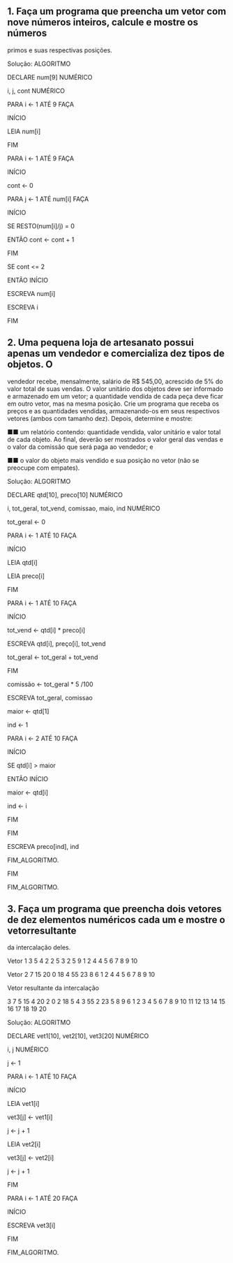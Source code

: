 ## 1. Faça um programa que preencha um vetor com nove números inteiros, calcule e mostre os números
primos e suas respectivas posições.

Solução:
ALGORITMO

DECLARE num[9] NUMÉRICO

i, j, cont NUMÉRICO

PARA i ← 1 ATÉ 9 FAÇA

INÍCIO

LEIA num[i]

FIM

PARA i ← 1 ATÉ 9 FAÇA

INÍCIO

cont ← 0

PARA j ← 1 ATÉ num[i] FAÇA

INÍCIO

SE RESTO(num[i]/j) = 0

ENTÃO cont ← cont + 1

FIM

SE cont <= 2

ENTÃO INÍCIO

ESCREVA num[i]

ESCREVA i

FIM


## 2. Uma pequena loja de artesanato possui apenas um vendedor e comercializa dez tipos de objetos. O
vendedor recebe, mensalmente, salário de R$ 545,00, acrescido de 5% do valor total de suas vendas.
O valor unitário dos objetos deve ser informado e armazenado em um vetor; a quantidade vendida de
cada peça deve ficar em outro vetor, mas na mesma posição. Crie um programa que receba os preços
e as quantidades vendidas, armazenando-os em seus respectivos vetores (ambos com tamanho dez).
Depois, determine e mostre:

■■ um relatório contendo: quantidade vendida, valor unitário e valor total de cada objeto. Ao final,
deverão ser mostrados o valor geral das vendas e o valor da comissão que será paga ao vendedor; e

■■ o valor do objeto mais vendido e sua posição no vetor (não se preocupe com empates).


Solução:
ALGORITMO

DECLARE qtd[10], preco[10] NUMÉRICO

i, tot_geral, tot_vend, comissao, maio, ind NUMÉRICO

tot_geral ← 0

PARA i ← 1 ATÉ 10 FAÇA

INÍCIO

LEIA qtd[i]

LEIA preco[i]

FIM

PARA i ← 1 ATÉ 10 FAÇA

INÍCIO

tot_vend ← qtd[i] * preco[i]

ESCREVA qtd[i], preço[i], tot_vend

tot_geral ← tot_geral + tot_vend

FIM

comissão ← tot_geral * 5 /100

ESCREVA tot_geral, comissao

maior ← qtd[1]

ind ← 1

PARA i ← 2 ATÉ 10 FAÇA

INÍCIO

SE qtd[i] > maior

ENTÃO INÍCIO

maior ← qtd[i]

ind ← i

FIM

FIM

ESCREVA preco[ind], ind

FIM_ALGORITMO.

FIM

FIM_ALGORITMO.


## 3. Faça um programa que preencha dois vetores de dez elementos numéricos cada um e mostre o vetorresultante
da intercalação deles.

Vetor 1 3 5 4 2 2 5 3 2 5 9
1 2 4 4 5 6 7 8 9 10

Vetor 2 7 15 20 0 18 4 55 23 8 6
1 2 4 4 5 6 7 8 9 10

Vetor resultante da intercalação

3 7 5 15 4 20 2 0 2 18 5 4 3 55 2 23 5 8 9 6
1 2 3 4 5 6 7 8 9 10 11 12 13 14 15 16 17 18 19 20

Solução:
ALGORITMO

DECLARE vet1[10], vet2[10], vet3[20] NUMÉRICO

i, j NUMÉRICO

j ← 1

PARA i ← 1 ATÉ 10 FAÇA

INÍCIO

LEIA vet1[i]

vet3[j] ← vet1[i]

j ← j + 1

LEIA vet2[i]

vet3[j] ← vet2[i]

j ← j + 1

FIM

PARA i ← 1 ATÉ 20 FAÇA

INÍCIO

ESCREVA vet3[i]

FIM

FIM_ALGORITMO.


## 
